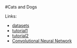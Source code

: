 #Cats and Dogs

Links:
- [datasets](https://www.microsoft.com/en-us/download/details.aspx?id=54765)
- [tutorial1](https://pythonprogramming.net/loading-custom-data-deep-learning-python-tensorflow-keras/)
- [tutorial2](https://pythonprogramming.net/convolutional-neural-network-deep-learning-python-tensorflow-keras/)
- [Convolutional Neural Network](https://en.wikipedia.org/wiki/Convolutional_neural_network)
